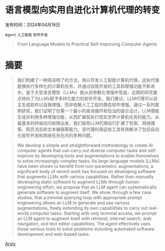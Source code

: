 # 语言模型向实用自进化计算机代理的转变

发布时间：2024年04月18日

`Agent` `人工智能` `软件开发`

> From Language Models to Practical Self-Improving Computer Agents

# 摘要

> 我们构建了一种简洁明了的方法，用以开发人工智能计算机代理，这些代理能够执行多样化的计算机任务，并通过自我开发的工具和增强功能不断进步。鉴于大型语言模型（LLMs）能从非参数化增强中受益，近期的研究重点转向了为LLMs赋予多样化能力的软件开发。我们建议，LLM代理可以自主生成软件以自我增强，而非依赖人工工程的静态软件增强。通过一系列案例研究，我们证明了仅需一个最小的查询循环和恰当的提示设计，LLM便能生成并利用多种增强功能，从而扩展其执行现实世界计算机任务的能力。从最基本的终端访问权限出发，我们指导LLM代理自行扩展了检索、网络搜索、网页浏览和文本编辑等能力。该代理利用这些工具有效解决了包括自动化软件开发和网络任务在内的多种问题。

> We develop a simple and straightforward methodology to create AI computer agents that can carry out diverse computer tasks and self-improve by developing tools and augmentations to enable themselves to solve increasingly complex tasks. As large language models (LLMs) have been shown to benefit from non-parametric augmentations, a significant body of recent work has focused on developing software that augments LLMs with various capabilities. Rather than manually developing static software to augment LLMs through human engineering effort, we propose that an LLM agent can systematically generate software to augment itself. We show, through a few case studies, that a minimal querying loop with appropriate prompt engineering allows an LLM to generate and use various augmentations, freely extending its own capabilities to carry out real-world computer tasks. Starting with only terminal access, we prompt an LLM agent to augment itself with retrieval, internet search, web navigation, and text editor capabilities. The agent effectively uses these various tools to solve problems including automated software development and web-based tasks.

[Arxiv](https://arxiv.org/abs/2404.11964)